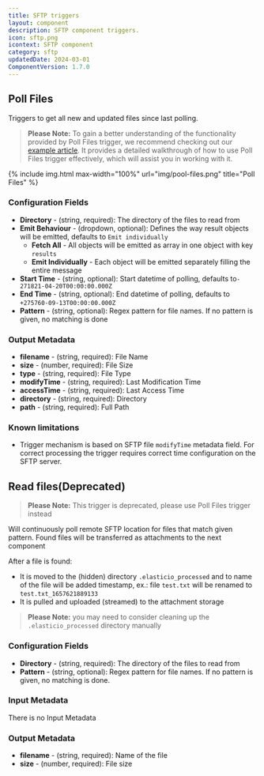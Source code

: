 ```yaml
---
title: SFTP triggers
layout: component
description: SFTP component triggers.
icon: sftp.png
icontext: SFTP component
category: sftp
updatedDate: 2024-03-01
ComponentVersion: 1.7.0
---
```


## Poll Files

Triggers to get all new and updated files since last polling.

> **Please Note:** To gain a better understanding of the functionality provided by Poll Files trigger, we recommend checking out our [example article](/components/sftp/usage-example#poll-files). It provides a detailed walkthrough of how to use Poll Files trigger effectively, which will assist you in working with it.

{% include img.html max-width="100%" url="img/pool-files.png" title="Poll Files" %}

### Configuration Fields

* **Directory** - (string, required): The directory of the files to read from
* **Emit Behaviour** - (dropdown, optional): Defines the way result objects will be emitted, defaults to `Emit individually`
    * **Fetch All** - All objects will be emitted as array in one object with key `results`
    * **Emit Individually** - Each object will be emitted separately filling the entire message
* **Start Time** - (string, optional): Start datetime of polling, defaults to`-271821-04-20T00:00:00.000Z`
* **End Time** - (string, optional): End datetime of polling, defaults to `+275760-09-13T00:00:00.000Z`
* **Pattern** - (string, optional): Regex pattern for file names. If no pattern is given, no matching is done

### Output Metadata

* **filename** - (string, required): File Name
* **size** - (number, required): File Size
* **type** - (string, required): File Type
* **modifyTime** - (string, required): Last Modification Time
* **accessTime** - (string, required): Last Access Time
* **directory** - (string, required): Directory
* **path** - (string, required): Full Path

### Known limitations

* Trigger mechanism is based on SFTP file `modifyTime` metadata field. For correct processing the trigger requires correct time configuration on the SFTP server.

## Read files(Deprecated)

>**Please Note:** This trigger is deprecated, please use Poll Files trigger instead

Will continuously poll remote SFTP location for files that match given pattern. Found files will be transferred as attachments to the next component

After a file is found:
 * It is moved to the (hidden) directory `.elasticio_processed` and to name of the file will be added timestamp, ex.: file `test.txt` will be renamed to `test.txt_1657621889133`
 * It is pulled and uploaded (streamed) to the attachment storage

>**Please Note:** you may need to consider cleaning up the `.elasticio_processed` directory manually

### Configuration Fields

* **Directory** - (string, required): The directory of the files to read from
* **Pattern** - (string, optional): Regex pattern for file names. If no pattern is given, no matching is done.

### Input Metadata

There is no Input Metadata

### Output Metadata

* **filename** - (string, required): Name of the file
* **size** - (number, required): File size
